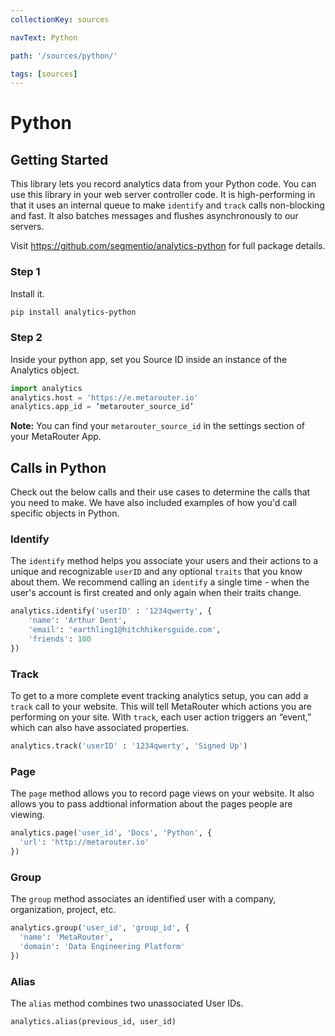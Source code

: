 ```yaml
---
collectionKey: sources

navText: Python

path: '/sources/python/'

tags: [sources]
---
```


# Python

## Getting Started

This library lets you record analytics data from your Python code. You can use this library in your web server controller code. It is high-performing in that it uses an internal queue to make `identify` and `track` calls non-blocking and fast. It also batches messages and flushes asynchronously to our servers.

Visit https://github.com/segmentio/analytics-python for full package details.

### Step 1

Install it.

```bash
pip install analytics-python
```

### Step 2

Inside your python app, set you Source ID inside an instance of the Analytics object.

```python
import analytics
analytics.host = 'https://e.metarouter.io'
analytics.app_id = ‘metarouter_source_id’
```

**Note:** You can find your `metarouter_source_id` in the settings section of your MetaRouter App.

## Calls in Python

Check out the below calls and their use cases to determine the calls that you need to make. We have also included examples of how you'd call specific objects in Python.

### Identify

The `identify` method helps you associate your users and their actions to a unique and recognizable `userID` and any optional `traits` that you know about them. We recommend calling an `identify` a single time - when the user's account is first created and only again when their traits change.

```python
analytics.identify('userID' : '1234qwerty', {
    'name': 'Arthur Dent',
    'email': 'earthling1@hitchhikersguide.com',
    'friends': 100
})
```

### Track

To get to a more complete event tracking analytics setup, you can add a `track` call to your website. This will tell MetaRouter which actions you are performing on your site. With `track`, each user action triggers an “event,” which can also have associated properties.

```python
analytics.track('userID' : '1234qwerty', 'Signed Up')
```

### Page

The `page` method allows you to record page views on your website. It also allows you to pass addtional information about the pages people are viewing.

```python
analytics.page('user_id', 'Docs', 'Python', {
  'url': 'http://metarouter.io'
})
```

### Group

The `group` method associates an identified user with a company, organization, project, etc.

```python
analytics.group('user_id', 'group_id', {
  'name': 'MetaRouter',
  'domain': 'Data Engineering Platform'
})
```

### Alias

The `alias` method combines two unassociated User IDs.

```python
analytics.alias(previous_id, user_id)
```
